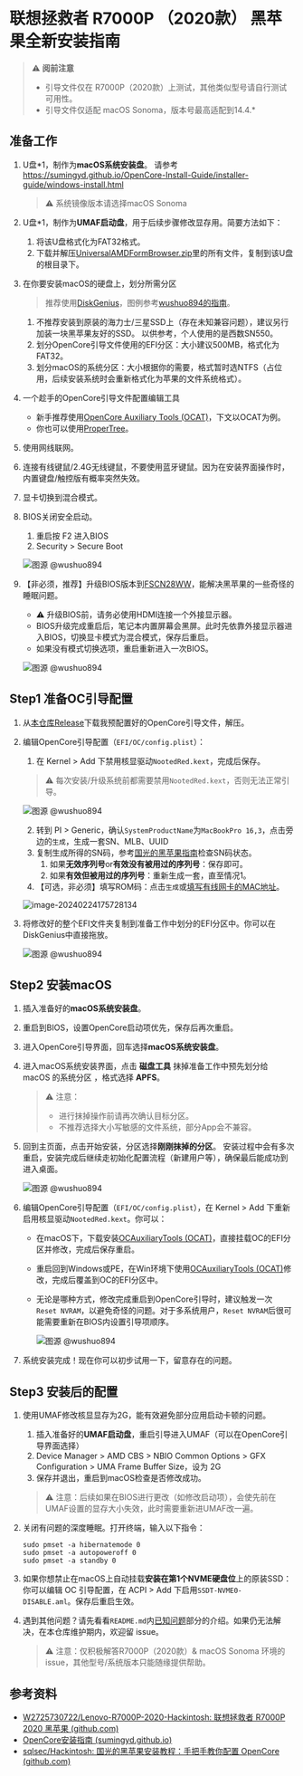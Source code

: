 # 联想拯救者 R7000P （2020款） 黑苹果全新安装指南

> ⚠️ **阅前注意**
>
> - 引导文件仅在 R7000P（2020款）上测试，其他类似型号请自行测试可用性。
> - 引导文件仅适配 macOS Sonoma，版本号最高适配到14.4.*

## 准备工作

1. U盘*1，制作为**macOS系统安装盘**。
   请参考 https://sumingyd.github.io/OpenCore-Install-Guide/installer-guide/windows-install.html

   > ⚠️ 系统镜像版本请选择macOS Sonoma

2. U盘*1，制作为**UMAF启动盘**，用于后续步骤修改显存用。简要方法如下：

   1. 将该U盘格式化为FAT32格式。
   2. 下载并解压[UniversalAMDFormBrowser.zip](https://github.com/DavidS95/Smokeless_UMAF/blob/main/UniversalAMDFormBrowser.zip)里的所有文件，复制到该U盘的根目录下。

3. 在你要安装macOS的硬盘上，划分所需分区

   > 推荐使用[DiskGenius](https://www.diskgenius.cn/)，图例参考[wushuo894的指南](https://github.com/wushuo894/Lenovo-R7000P-2020-Hackintosh)。

   1. 不推荐安装到原装的海力士/三星SSD上（存在未知兼容问题），建议另行加装一块黑苹果友好的SSD。
      以供参考，个人使用的是西数SN550。
   2. 划分OpenCore引导文件使用的EFI分区：大小建议500MB，格式化为FAT32。
   3. 划分macOS的系统分区：大小根据你的需要，格式暂时选NTFS（占位用，后续安装系统时会重新格式化为苹果的文件系统格式）。

4. 一个趁手的OpenCore引导文件配置编辑工具

   - 新手推荐使用[OpenCore Auxiliary Tools (OCAT)](https://github.com/ic005k/OCAuxiliaryTools)，下文以OCAT为例。
   - 你也可以使用[ProperTree](https://www.bing.com/search?q=propertree&PC=U316&FORM=CHROMN)。

5. 使用网线联网。

6. 连接有线键鼠/2.4G无线键鼠，不要使用蓝牙键鼠。因为在安装界面操作时，内置键盘/触控版有概率突然失效。

7. 显卡切换到混合模式。

8. BIOS关闭安全启动。

   1. 重启按 F2 进入BIOS
   2. Security > Secure Boot

   ![图源 @wushuo894](./assets/Xnip2023-06-14_20-14-17-20240224171518810.jpg)

9. 【非必须，推荐】升级BIOS版本到[FSCN28WW](https://newsupport.lenovo.com.cn/driveDownloads_detail.html?driveId=123039)，能解决黑苹果的一些奇怪的睡眠问题。

   - ⚠️ 升级BIOS前，请务必使用HDMI连接一个外接显示器。
   - BIOS升级完成重启后，笔记本内置屏幕会黑屏。此时先依靠外接显示器进入BIOS，切换显卡模式为混合模式，保存后重启。
   - 如果没有模式切换选项，重启重新进入一次BIOS。

   ![图源 @wushuo894](./assets/Xnip2023-06-13_23-56-54.jpg)

## Step1 准备OC引导配置

1. 从[本仓库Release](https://github.com/jimlee2048/Hackintosh-Lenovo-Legion-R7000P2020H/releases/)下载我预配置好的OpenCore引导文件，解压。

2. 编辑OpenCore引导配置（`EFI/OC/config.plist`）：

   1. 在 Kernel > Add 下禁用核显驱动`NootedRed.kext`，完成后保存。

   > ⚠️ 每次安装/升级系统前都需要禁用`NootedRed.kext`，否则无法正常引导。

   ![图源 @wushuo894](./assets/Xnip2023-06-13_21-33-30.jpg)

   2. 转到 PI > Generic，确认`SystemProductName`为`MacBookPro 16,3`，点击旁边的`生成`，生成一套SN、MLB、UUID
   3. 复制生成所得的SN码，参考[国光的黑苹果指南](https://github.com/sqlsec/Hackintosh/blob/main/docs/4-OC%E9%85%8D%E7%BD%AE/4-7.md#%E4%BD%A0%E7%9A%84%E5%BA%8F%E5%88%97%E5%8F%B7%E6%98%AF%E5%90%A6%E5%AE%8C%E7%BE%8E)检查SN码状态。
      1. 如果**无效序列号**or**有效没有被用过的序列号**：保存即可。
      2. 如果**有效但被用过的序列号**：重新生成一套，直至情况1。
   4. 【可选，非必须】填写ROM码：点击`生成`或[填写有线网卡的MAC地址](https://sumingyd.github.io/OpenCore-Post-Install/universal/iservices.html#%E8%8E%B7%E5%BE%97%E7%9B%B8%E5%BA%94%E7%9A%84rom%E5%80%BC)。

   ![image-20240224175728134](./assets/image-20240224175728134.png)

3. 将修改好的整个EFI文件夹复制到准备工作中划分的EFI分区中。你可以在DiskGenius中直接拖放。

   ![图源 @wushuo894](./assets/Snipaste_2023-06-13_16-46-44.png)



## Step2 安装macOS

1. 插入准备好的**macOS系统安装盘**。

2. 重启到BIOS，设置OpenCore启动项优先，保存后再次重启。

3. 进入OpenCore引导界面，回车选择**macOS系统安装盘**。

4. 进入macOS系统安装界面，点击 **磁盘工具** 抹掉准备工作中预先划分给 macOS 的系统分区 ，格式选择 **APFS**。

   > ⚠️ 注意：
   >
   > - 进行抹掉操作前请再次确认目标分区。
   > - 不推荐选择大小写敏感的文件系统，部分App会不兼容。

5. 回到主页面，点击开始安装，分区选择**刚刚抹掉的分区**。
   安装过程中会有多次重启，安装完成后继续走初始化配置流程（新建用户等），确保最后能成功到进入桌面。

   ![图源 @wushuo894](./assets/Xnip2023-06-14_00-56-17.jpg)

6. 编辑OpenCore引导配置（`EFI/OC/config.plist`），在 Kernel > Add 下重新启用核显驱动`NootedRed.kext`。你可以：

   - 在macOS下，下载安装[OCAuxiliaryTools (OCAT)](https://github.com/ic005k/OCAuxiliaryTools)，直接挂载OC的EFI分区并修改，完成后保存重启。

   - 重启回到Windows或PE，在Win环境下使用[OCAuxiliaryTools (OCAT)](https://github.com/ic005k/OCAuxiliaryTools)修改，完成后覆盖到OC的EFI分区中。

   - 无论是哪种方式，修改完成重启到OpenCore引导时，建议触发一次 `Reset NVRAM`，以避免奇怪的问题。对于多系统用户，`Reset NVRAM`后很可能需要重新在BIOS内设置引导项顺序。

     ![图源 @wushuo894](./assets/IMG_3916.jpeg)

7. 系统安装完成！现在你可以初步试用一下，留意存在的问题。

## Step3 安装后的配置

1. 使用UMAF修改核显显存为2G，能有效避免部分应用启动卡顿的问题。

   1. 插入准备好的**UMAF启动盘**，重启引导进入UMAF（可以在OpenCore引导界面选择）
   2. Device Manager > AMD CBS > NBIO Common Options > GFX Configuration > UMA Frame Buffer Size，设为 2G
   3. 保存并退出，重启到macOS检查是否修改成功。

   > ⚠️ 注意：后续如果在BIOS进行更改（如修改启动项），会使先前在UMAF设置的显存大小失效，此时需要重新进UMAF改一遍。

2. 关闭有问题的深度睡眠。打开终端，输入以下指令：

   ```shell
   sudo pmset -a hibernatemode 0
   sudo pmset -a autopoweroff 0
   sudo pmset -a standby 0
   ```

3. 如果你想禁止在macOS上自动挂载**安装在第1个NVME硬盘位**上的原装SSD：你可以编辑 OC 引导配置，在 ACPI > Add 下启用`SSDT-NVME0-DISABLE.aml`。保存后重启生效。

4. 遇到其他问题？请先看看`README.md`内[已知问题](../README.md#%E5%B7%B2%E7%9F%A5%E9%97%AE%E9%A2%98)部分的介绍。如果仍无法解决，在本仓库维护期内，欢迎留 issue。

   > ⚠️ 注意：仅积极解答R7000P（2020款）& macOS Sonoma 环境的 issue，其他型号/系统版本只能随缘提供帮助。



## 参考资料

- [W2725730722/Lenovo-R7000P-2020-Hackintosh: 联想拯救者 R7000P 2020 黑苹果 (github.com)](https://github.com/W2725730722/Lenovo-R7000P-2020-Hackintosh)
- [OpenCore安装指南 (sumingyd.github.io)](https://sumingyd.github.io/OpenCore-Install-Guide/)
- [sqlsec/Hackintosh: 国光的黑苹果安装教程：手把手教你配置 OpenCore (github.com)](https://github.com/sqlsec/Hackintosh)

